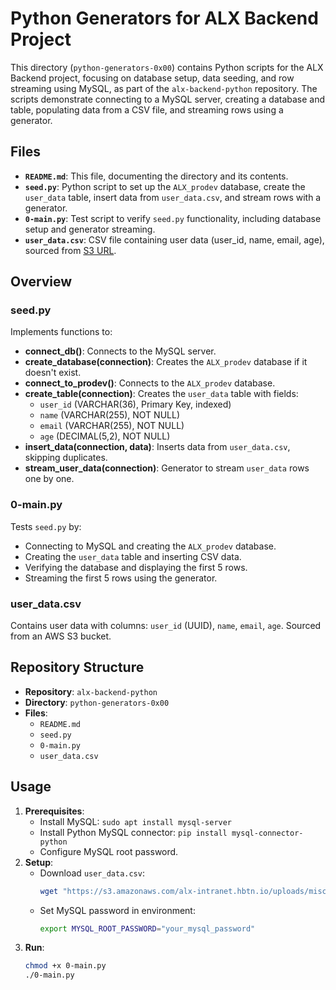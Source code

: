 # Python Generators for ALX Backend Project

This directory (`python-generators-0x00`) contains Python scripts for the ALX Backend project, focusing on database setup, data seeding, and row streaming using MySQL, as part of the `alx-backend-python` repository. The scripts demonstrate connecting to a MySQL server, creating a database and table, populating data from a CSV file, and streaming rows using a generator.

## Files

- **`README.md`**: This file, documenting the directory and its contents.
- **`seed.py`**: Python script to set up the `ALX_prodev` database, create the `user_data` table, insert data from `user_data.csv`, and stream rows with a generator.
- **`0-main.py`**: Test script to verify `seed.py` functionality, including database setup and generator streaming.
- **`user_data.csv`**: CSV file containing user data (user_id, name, email, age), sourced from [S3 URL](https://s3.amazonaws.com/alx-intranet.hbtn.io/uploads/misc/2024/12/3888260f107e3701e3cd81af49ef997cf70b6395.csv).

## Overview

### seed.py
Implements functions to:
- **connect_db()**: Connects to the MySQL server.
- **create_database(connection)**: Creates the `ALX_prodev` database if it doesn't exist.
- **connect_to_prodev()**: Connects to the `ALX_prodev` database.
- **create_table(connection)**: Creates the `user_data` table with fields:
  - `user_id` (VARCHAR(36), Primary Key, indexed)
  - `name` (VARCHAR(255), NOT NULL)
  - `email` (VARCHAR(255), NOT NULL)
  - `age` (DECIMAL(5,2), NOT NULL)
- **insert_data(connection, data)**: Inserts data from `user_data.csv`, skipping duplicates.
- **stream_user_data(connection)**: Generator to stream `user_data` rows one by one.

### 0-main.py
Tests `seed.py` by:
- Connecting to MySQL and creating the `ALX_prodev` database.
- Creating the `user_data` table and inserting CSV data.
- Verifying the database and displaying the first 5 rows.
- Streaming the first 5 rows using the generator.

### user_data.csv
Contains user data with columns: `user_id` (UUID), `name`, `email`, `age`. Sourced from an AWS S3 bucket.

## Repository Structure

- **Repository**: `alx-backend-python`
- **Directory**: `python-generators-0x00`
- **Files**:
  - `README.md`
  - `seed.py`
  - `0-main.py`
  - `user_data.csv`

## Usage

1. **Prerequisites**:
   - Install MySQL: `sudo apt install mysql-server`
   - Install Python MySQL connector: `pip install mysql-connector-python`
   - Configure MySQL root password.
2. **Setup**:
   - Download `user_data.csv`:
     ```bash
     wget "https://s3.amazonaws.com/alx-intranet.hbtn.io/uploads/misc/2024/12/3888260f107e3701e3cd81af49ef997cf70b6395.csv" -O user_data.csv
     ```
   - Set MySQL password in environment:
     ```bash
     export MYSQL_ROOT_PASSWORD="your_mysql_password"
     ```
3. **Run**:
   ```bash
   chmod +x 0-main.py
   ./0-main.py